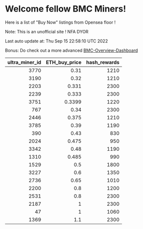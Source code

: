 # Welcome fellow BMC Miners!
Here is a list of "Buy Now" listings from Opensea floor !

Note: This is an unofficial site ! NFA DYOR

Last auto update at: Thu Sep 15 22:58:10 UTC 2022

Bonus: Do check out a more advanced [BMC-Overview-Dashboard](https://dune.com/defifunk/BMC-Overview-Dashboard)


|   ultra_miner_id |   ETH_buy_price |   hash_rewards |
|-----------------:|----------------:|---------------:|
|             3770 |          0.31   |           1210 |
|             3190 |          0.32   |           1210 |
|             2203 |          0.331  |           2300 |
|             2239 |          0.333  |           2300 |
|             3751 |          0.3399 |           1220 |
|              767 |          0.34   |           2300 |
|             2446 |          0.375  |           1210 |
|             3785 |          0.39   |           1190 |
|              390 |          0.43   |            830 |
|             2024 |          0.475  |            950 |
|             3342 |          0.48   |           1190 |
|             1310 |          0.485  |            990 |
|             1529 |          0.5    |           1800 |
|             3227 |          0.6    |           1350 |
|             2736 |          0.65   |           1010 |
|             2200 |          0.8    |           1200 |
|             2531 |          0.8    |           2300 |
|             2187 |          1      |           2300 |
|               47 |          1      |           1060 |
|             1369 |          1.1    |           2300 |